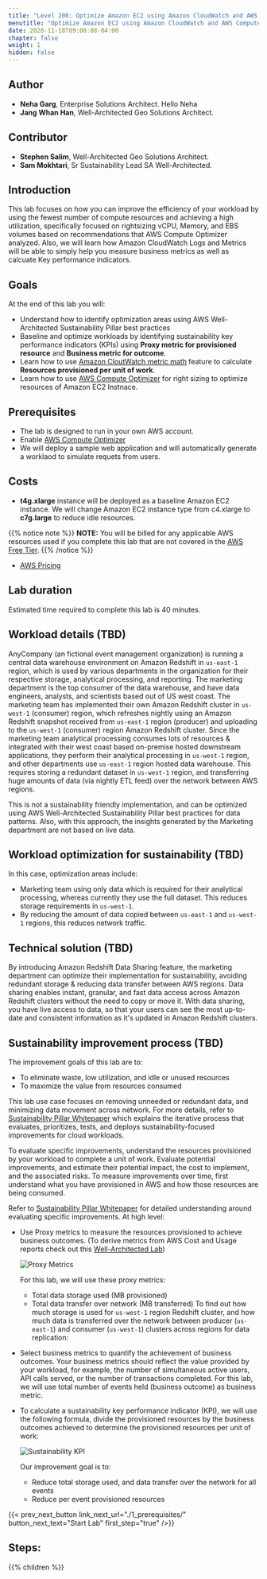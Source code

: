 ```yaml
---
title: "Level 200: Optimize Amazon EC2 using Amazon CloudWatch and AWS Compute Optimizer"
menutitle: "Optimize Amazon EC2 using Amazon CloudWatch and AWS Compute Optimizer"
date: 2020-11-18T09:00:08-04:00
chapter: false
weight: 1
hidden: false
---
```

## Author

- **Neha Garg**, Enterprise Solutions Architect. Hello Neha
- **Jang Whan Han**, Well-Architected Geo Solutions Architect.

## Contributor
- **Stephen Salim**, Well-Architected Geo Solutions Architect.
- **Sam Mokhtari**, Sr Sustainability Lead SA Well-Architected.

## Introduction

This lab focuses on how you can improve the efficiency of your workload by using the fewest number of compute resources and achieving a high utilization, specifically focused on rightsizing vCPU, Memory, and EBS volumes based on recommendations that AWS Compute Optimizer analyzed. Also, we will learn how Amazon CloudWatch Logs and Metrics will be able to simply help you measure business metrics as well as calcuate Key performance indicators.

## Goals
At the end of this lab you will:

* Understand how to identify optimization areas using AWS Well-Architected Sustainability Pillar best practices
* Baseline and optimize workloads by identifying sustainability key performance indicators (KPIs) using **Proxy metric for provisioned resource** and **Business metric for outcome**.
* Learn how to use [Amazon CloutWatch metric math](https://docs.aws.amazon.com/AmazonCloudWatch/latest/monitoring/using-metric-math.html) feature to calculate **Resources provisioned per unit of work**. 
* Learn how to use [AWS Compute Optimizer](https://aws.amazon.com/aws-cost-management/aws-cost-optimization/right-sizing/) for right sizing to optimize resources of Amazon EC2 Instnace.

## Prerequisites

* The lab is designed to run in your own AWS account.
* Enable [AWS Compute Optimizer](https://aws.amazon.com/compute-optimizer/)
* We will deploy a sample web application and will automatically generate a worklaod to simulate requets from users.

## Costs
* **t4g.xlarge** instance will be deployed as a baseline Amazon EC2 instance. We will change Amazon EC2 instance type from c4.xlarge to **c7g.large** to reduce idle resources.

{{% notice note %}}
**NOTE:** You will be billed for any applicable AWS resources used if you complete this lab that are not covered in the [AWS Free Tier](https://aws.amazon.com/free/).
{{% /notice %}}
* [AWS Pricing](https://aws.amazon.com/pricing/)

## Lab duration
Estimated time required to complete this lab is 40 minutes.

## Workload details (TBD)
AnyCompany (an fictional event management organization) is running a central data warehouse environment on Amazon Redshift in `us-east-1` region, which is used by various departments in the organization for their respective storage, analytical processing, and reporting. The marketing department is the top consumer of the data warehouse, and have data engineers, analysts, and scientists based out of US west coast. The marketing team has implemented their own Amazon Redshift cluster in `us-west-1` (consumer) region, which refreshes nightly using an Amazon Redshift snapshot received from `us-east-1` region (producer) and uploading to the `us-west-1` (consumer) region Amazon Redshift cluster. Since the marketing team analytical processing consumes lots of resources & integrated with their west coast based on-premise hosted downstream applications, they perform their analytical processing in `us-west-1` region, and other departments use `us-east-1` region hosted data warehouse. This requires storing a redundant dataset in `us-west-1` region, and transferring huge amounts of data (via nightly ETL feed) over the network between AWS regions.

This is not a sustainability friendly implementation, and can be optimized using AWS Well-Architected Sustainability Pillar best practices for data patterns. Also, with this approach, the insights generated by the Marketing department are not based on live data.

## Workload optimization for sustainability (TBD)
In this case, optimization areas include:
* Marketing team using only data which is required for their analytical processing, whereas currently they use the full dataset. This reduces storage requirements in `us-west-1`.
* By reducing the amount of data copied between `us-east-1` and `us-west-1` regions, this reduces network traffic.

## Technical solution (TBD)
By introducing Amazon Redshift Data Sharing feature, the marketing department can optimize their implementation for sustainability, avoiding redundant storage & reducing data transfer between AWS regions. Data sharing enables instant, granular, and fast data access across Amazon Redshift clusters without the need to copy or move it. With data sharing, you have live access to data, so that your users can see the most up-to-date and consistent information as it's updated in Amazon Redshift clusters.

## Sustainability improvement process (TBD)
The improvement goals of this lab are to:
* To eliminate waste, low utilization, and idle or unused resources
* To maximize the value from resources consumed

This lab use case focuses on removing unneeded or redundant data, and minimizing data movement across network. For more details, refer to [Sustainability Pillar Whitepaper](https://docs.aws.amazon.com/wellarchitected/latest/sustainability-pillar/improvement-process.html) which explains the iterative process that evaluates, prioritizes, tests, and deploys sustainability-focused improvements for cloud workloads.

To evaluate specific improvements, understand the resources provisioned by your workload to complete a unit of work. Evaluate potential improvements, and estimate their potential impact, the cost to implement, and the associated risks. To measure improvements over time, first understand what you have provisioned in AWS and how those resources are being consumed.

Refer to [Sustainability Pillar Whitepaper](https://docs.aws.amazon.com/wellarchitected/latest/sustainability-pillar/evaluate-specific-improvements.html) for detailed understanding around evaluating specific improvements. At high level:
* Use Proxy metrics to measure the resources provisioned to achieve business outcomes. (To derive metrics from AWS Cost and Usage reports check out this [Well-Architected Lab](https://wellarchitectedlabs.com/sustainability/300_labs/300_cur_reports_as_efficiency_reports/))

  ![Proxy Metrics](/Sustainability/300_optimize_data_pattern_using_redshift_data_sharing/lab-0/images/proxy_metrics_type.png?classes=lab_picture_small)

  For this lab, we will use these proxy metrics:
    * Total data storage used (MB provisioned)
    * Total data transfer over network (MB transferred)
  To find out how much storage is used for `us-west-1` region Redshift cluster, and how much data is transferred over the network between producer (`us-east-1`) and consumer (`us-west-1`) clusters across regions for data replication:

* Select business metrics to quantify the achievement of business outcomes. Your business metrics should reflect the value provided by your workload, for example, the number of simultaneous active users, API calls served, or the number of transactions completed. For this lab, we will use total number of events held (business outcome) as business metric.

* To calculate a sustainability key performance indicator (KPI), we will use the following formula, divide the provisioned resources by the business outcomes achieved to determine the provisioned resources per unit of work:

    ![Sustainability KPI](/Sustainability/300_optimize_data_pattern_using_redshift_data_sharing/lab-0/images/sustainability_kpi2.png?classes=lab_picture_small)

  Our improvement goal is to:
  * Reduce total storage used, and data transfer over the network for all events
  * Reduce per event provisioned resources


{{< prev_next_button link_next_url="./1_prerequisites/" button_next_text="Start Lab" first_step="true" />}}

## Steps:
{{% children  %}}
